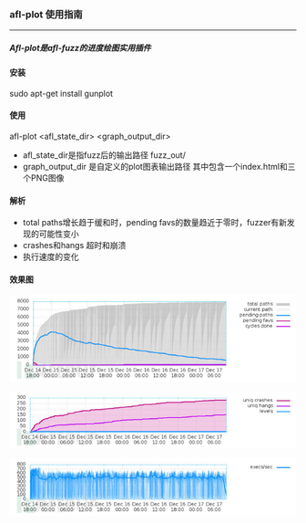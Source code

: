 ### afl-plot 使用指南
---

##### Afl-plot是afl-fuzz的进度绘图实用插件

#### 安装
 sudo apt-get install gunplot

#### 使用
 afl-plot <afl_state_dir> <graph_output_dir>
- afl_state_dir是指fuzz后的输出路径 fuzz_out/
- graph_output_dir 是自定义的plot图表输出路径
 其中包含一个index.html和三个PNG图像

#### 解析
- total paths增长趋于缓和时，pending favs的数量趋近于零时，fuzzer有新发现的可能性变小
- crashes和hangs 超时和崩溃
- 执行速度的变化

#### 效果图

![plot_1](/plotimage/plot_1.jpg)

![plot_2](/plotimage/plot_2.jpg)

![plot_3](/plotimage/plot_3.jpg)